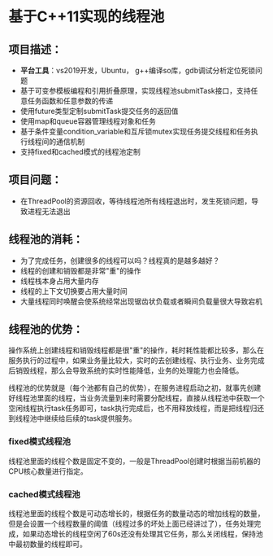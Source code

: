 # **基于C++11实现的线程池**

## **项目描述：**

- **平台工具**：vs2019开发，Ubuntu， g++编译so库，gdb调试分析定位死锁问题
- 基于可变参模板编程和引用折叠原理，实现线程池submitTask接口，支持任意任务函数和任意参数的传递
- 使用future类型定制submitTask提交任务的返回值
- 使用map和queue容器管理线程对象和任务
- 基于条件变量condition_variable和互斥锁mutex实现任务提交线程和任务执行线程间的通信机制
- 支持fixed和cached模式的线程池定制

## **项目问题：**

- 在ThreadPool的资源回收，等待线程池所有线程退出时，发生死锁问题，导致进程无法退出

## 线程池的消耗：

- 为了完成任务，创建很多的线程可以吗？线程真的是越多越好？
- 线程的创建和销毁都是非常"重"的操作
- 线程栈本身占用大量内存
- 线程的上下文切换要占用大量时间
- 大量线程同时唤醒会使系统经常出现锯齿状负载或者瞬间负载量很大导致宕机

## **线程池的优势**：

操作系统上创建线程和销毁线程都是很"重"的操作，耗时耗性能都比较多，那么在服务执行的过程中，如果业务量比较大，实时的去创建线程、执行业务、业务完成后销毁线程，那么会导致系统的实时性能降低，业务的处理能力也会降低。

线程池的优势就是（每个池都有自己的优势），在服务进程启动之初，就事先创建好线程池里面的线程，当业务流量到来时需要分配线程，直接从线程池中获取一个空闲线程执行task任务即可，task执行完成后，也不用释放线程，而是把线程归还到线程池中继续给后续的task提供服务。

### **fixed**模式线程池

线程池里面的线程个数是固定不变的，一般是ThreadPool创建时根据当前机器的CPU核心数量进行指定。

### **cached模式线程池**

线程池里面的线程个数是可动态增长的，根据任务的数量动态的增加线程的数量，但是会设置一个线程数量的阈值（线程过多的坏处上面已经讲过了），任务处理完成，如果动态增长的线程空闲了60s还没有处理其它任务，那么关闭线程，保持池中最初数量的线程即可。